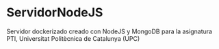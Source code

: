 # ServidorNodeJS
Servidor dockerizado creado con NodeJS y MongoDB para la asignatura PTI, Universitat Politècnica de Catalunya (UPC) 
